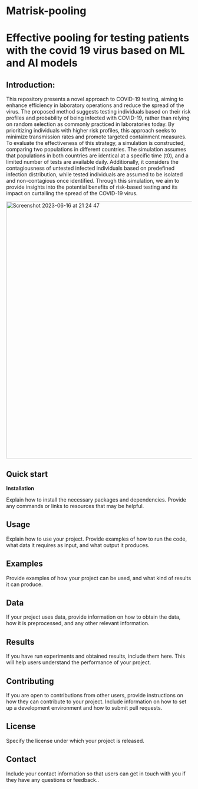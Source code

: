 # Matrisk-pooling

# Effective pooling for testing patients with the covid 19 virus based on ML and AI models

## Introduction:


This repository presents a novel approach to COVID-19 testing, aiming to enhance efficiency in laboratory operations and reduce the spread of the virus. The proposed method suggests testing individuals based on their risk profiles and probability of being infected with COVID-19, rather than relying on random selection as commonly practiced in laboratories today. By prioritizing individuals with higher risk profiles, this approach seeks to minimize transmission rates and promote targeted containment measures. To evaluate the effectiveness of this strategy, a simulation is constructed, comparing two populations in different countries. The simulation assumes that populations in both countries are identical at a specific time (t0), and a limited number of tests are available daily. Additionally, it considers the contagiousness of untested infected individuals based on predefined infection distribution, while tested individuals are assumed to be isolated and non-contagious once identified. Through this simulation, we aim to provide insights into the potential benefits of risk-based testing and its impact on curtailing the spread of the COVID-19 virus.

<img width="695" alt="Screenshot 2023-06-16 at 21 24 47" src="https://github.com/Eliorsh/Prioritizing-tests-for-the-Covid-19-virus/assets/63776265/9617bf5b-855c-4278-8aad-7bc8d7cc4064">



## Quick start
__Installation__

Explain how to install the necessary packages and dependencies. Provide any commands or links to resources that may be helpful.

## Usage

Explain how to use your project. Provide examples of how to run the code, what data it requires as input, and what output it produces.

## Examples

Provide examples of how your project can be used, and what kind of results it can produce.

## Data

If your project uses data, provide information on how to obtain the data, how it is preprocessed, and any other relevant information.

## Results

If you have run experiments and obtained results, include them here. This will help users understand the performance of your project.

## Contributing

If you are open to contributions from other users, provide instructions on how they can contribute to your project. Include information on how to set up a development environment and how to submit pull requests.

## License

Specify the license under which your project is released.

## Contact

Include your contact information so that users can get in touch with you if they have any questions or feedback..


